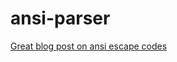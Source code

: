 # ansi-parser

[Great blog post on ansi escape codes](https://tforgione.fr/posts/ansi-escape-codes/)
